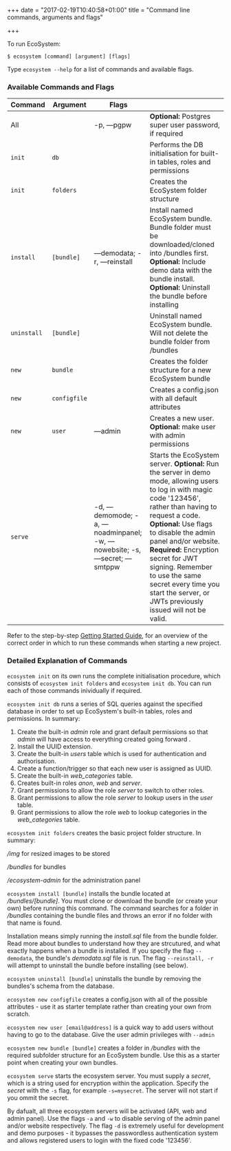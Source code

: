+++
date = "2017-02-19T10:40:58+01:00"
title = "Command line commands, arguments and flags"

+++

To run EcoSystem:

```
$ ecosystem [command] [argument] [flags]
```

Type `ecosystem --help` for a list of commands and available flags.

### Available Commands and Flags


| Command     | Argument              | Flags                                    |                                           |
| ----------- | ------------ | ---------------------------------------- | ---------------------------------------- |
| All         |              | -p, —pgpw                                | **Optional:** Postgres super user password, if required |
| `init`      | `db`         |                                          | Performs the DB initialisation for built-in tables, roles and permissions |
| `init`      | `folders`    |                                          | Creates the EcoSystem folder structure   |
| `install`   | `[bundle]`   | —demodata; -r, —reinstall                | Install named EcoSystem bundle.  Bundle folder must be downloaded/cloned into /bundles first. **Optional:** Include demo data with the bundle install. **Optional:** Uninstall the bundle before installing |
| `uninstall` | `[bundle]`   |                                          | Uninstall named EcoSystem bundle.  Will not delete the bundle folder from /bundles |
| `new`       | `bundle`     |                                          | Creates the folder structure for a new EcoSystem bundle |
| `new`       | `configfile` |                                          | Creates a config.json with all default attributes |
| `new`       | `user`       | —admin                                   | Creates a new user. **Optional:** make user with admin permissions |
| `serve`     |              | -d, —demomode; -a, —noadminpanel; -w, —nowebsite; -s, —secret; —smtppw | Starts the EcoSystem server. **Optional:** Run the server in demo mode, allowing users to log in with magic code '123456', rather than having to request a code. **Optional:** Use flags to disable the admin panel and/or website. **Required:** Encryption secret for JWT signing.  Remember to use the same secret every time you start the server, or JWTs previously issued will not be valid. |

Refer to the step-by-step [Getting Started Guide](/developers/getting-started), for an overview of the correct order in which to run these commands when starting a new project.

### Detailed Explanation of Commands

`ecosystem init` on its own runs the complete initialisation procedure, which consists of `ecosystem init folders` and `ecosystem init db`.  You can run each of those commands inividually if required.

`ecosystem init db` runs a series of SQL queries against the specified database in order to set up EcoSystem's built-in tables, roles and permissions.  In summary:

1.  Create the built-in *admin* role and grant default permissions so that *admin* will have access to everything created going forward .
2.  Install the UUID extension.
3.  Create the built-in *users* table which is used for authentication and authorisation.
4.  Create a function/trigger so that each new user is assigned as UUID.
5.  Create the built-in *web_categories* table.
6.  Creates built-in roles *anon*, *web* and *server*.
7.  Grant permissions to allow the role *server* to switch to other roles.
8.  Grant permissions to allow the role *server* to lookup users in the *user* table.
9.  Grant permissions to allow the role *web* to lookup categories in the *web_categories* table.

`ecosystem init folders` creates the basic project folder structure.  In summary:

*/img* for resized images to be stored

*/bundles* for bundles

*/ecosystem-admin* for the administration panel

`ecosystem install [bundle]` installs the bundle located at */bundles/[bundle]*.  You must clone or download the bundle (or create your own) before running this command.  The command searches for a folder in */bundles* containing the bundle files and throws an error if no folder with that name is found.

Installation means simply running the *install.sql* file from the bundle folder.  Read more about bundles to understand how they are strcutured, and what exactly happens when a bundle is installed.  If you specify the flag `--demodata`, the bundle's *demodata.sql* file is run.  The flag `--reinstall, -r` will attempt to uninstall the bundle before installing (see below).

`ecosystem uninstall [bundle]` uninstalls the bundle by removing the bundles's schema from the database.

`ecosystem new configfile` creates a config.json with all of the possible attributes - use it as starter template rather than creating your own from scratch.

`ecosystem new user [email@address]` is a quick way to add users without having to go to the database.  Give the user admin privileges with `--admin`

`ecosystem new bundle [bundle]` creates a folder in */bundles* with the required subfolder structure for an EcoSystem bundle.  Use this as a starter point when creating your own bundles.

`ecosystem serve` starts the ecosystem server.  You must supply a *secret*, which is a string used for encryption within the application.  Specify the *secret* with the `-s` flag, for example `-s=mysecret`.  The server will not start if you ommit the secret.

By dafualt, all three ecosystem servers will be activated (API, web and admin panel).  Use the flags `-a` and `-w` to disable serving of the admin panel and/or website respectively.  The flag `-d` is extremely useful for development and demo purposes - it bypasses the passwordless authentication system and allows registered users to login with the fixed code '123456'.


